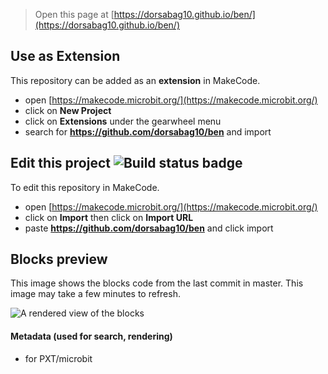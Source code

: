 
> Open this page at [https://dorsabag10.github.io/ben/](https://dorsabag10.github.io/ben/)

## Use as Extension

This repository can be added as an **extension** in MakeCode.

* open [https://makecode.microbit.org/](https://makecode.microbit.org/)
* click on **New Project**
* click on **Extensions** under the gearwheel menu
* search for **https://github.com/dorsabag10/ben** and import

## Edit this project ![Build status badge](https://github.com/dorsabag10/ben/workflows/MakeCode/badge.svg)

To edit this repository in MakeCode.

* open [https://makecode.microbit.org/](https://makecode.microbit.org/)
* click on **Import** then click on **Import URL**
* paste **https://github.com/dorsabag10/ben** and click import

## Blocks preview

This image shows the blocks code from the last commit in master.
This image may take a few minutes to refresh.

![A rendered view of the blocks](https://github.com/dorsabag10/ben/raw/master/.github/makecode/blocks.png)

#### Metadata (used for search, rendering)

* for PXT/microbit
<script src="https://makecode.com/gh-pages-embed.js"></script><script>makeCodeRender("{{ site.makecode.home_url }}", "{{ site.github.owner_name }}/{{ site.github.repository_name }}");</script>
